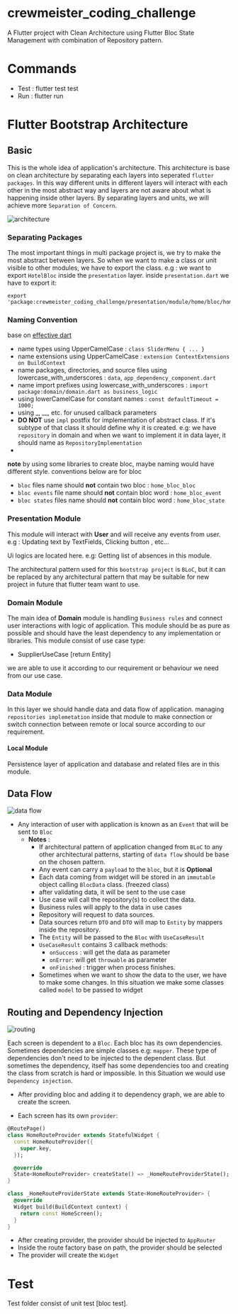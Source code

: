 # crewmeister_coding_challenge

A Flutter project with Clean Architecture using Flutter Bloc State Management with
combination of Repository pattern.

# Commands
- Test : flutter test test
- Run : flutter run

# Flutter Bootstrap Architecture

## Basic

This is the whole idea of application's architecture.
This architecture is base on clean architecture by separating each layers
into seperated `flutter packages`. In this way different units
in different layers will interact with each other in the most abstract way
and layers are not aware about what is happening inside other layers. By separating layers and units, we will achieve
more `Separation of Concern`.

![architecture](docs/imgs/architecture.png)

### Separating Packages

The most important things in multi package project is, we try to make the most abstract between layers.
So when we want to make a class or unit visible to other modules, we have to export the class. e.g : we want to
export `HotelBloc` inside the `presentation` layer.
inside `presentation.dart` we have to export it:

```
export 'package:crewmeister_coding_challenge/presentation/module/home/bloc/home_bloc.dart';

```

### Naming Convention

base on  [effective dart](https://dart.dev/guides/language/effective-dart/style)

- name types using UpperCamelCase :
  `class SliderMenu { ... }
  `
- name extensions using UpperCamelCase : `extension ContextExtensions on BuildContext`
- name packages, directories, and source files using
  lowercase_with_underscores : `data`, `app_dependency_component.dart`
- name import prefixes using lowercase_with_underscores : `import package:domain/domain.dart as business_logic`
- using lowerCamelCase for constant names : `const defaultTimeout = 1000;`
- using _, __, etc. for unused callback parameters
- **DO NOT** use `impl` postfix for implementation of abstract class. If it's subtype of that class it should define why
  it is created. e.g: we have `repository` in domain and when we want to implement it in data layer, it should name
  as `RepositoryImplementation`
-
**note** by using some libraries to create bloc, maybe naming would have different style. conventions below are for
bloc
- `bloc` files name should **not** contain two bloc : `home_bloc_bloc`
- `bloc events` file name should **not** contain bloc word : `home_bloc_event`
- `bloc states` files name should **not** contain bloc word : `home_bloc_state`

### Presentation Module

This module will interact with **User** and will receive any events from user. e.g : Updating text by TextFields,
Clicking button , etc...

Ui logics are located here. e.g: Getting list of absences in this module.

The architectural pattern used for this `bootstrap project` is `BLoC`, but
it can be replaced by any architectural pattern that may be suitable for new project in future that flutter team want to
use.


### Domain Module

The main idea of **Domain** module is handling `Business rules` and connect user interactions with logic of
application.
This module should be as pure as possible and should have the least dependency to any implementation or libraries.
This module consist of use case type:
- SupplierUseCase [return Entity]

we are able to use it according to our requirement or behaviour we need from our use case.

### Data Module

In this layer we should handle data and data flow of application. managing `repositories implemetation` inside that module to make connection or switch connection between remote or
local source according to our requirement.


#### Local Module

Persistence layer of application and database and related files are in this module.


## Data Flow

![data flow](docs/imgs/data_flow.png)

- Any interaction of user with application is known as an `Event` that will be sent to `Bloc`
    - **Notes** :
        - If architectural pattern of application changed from `BLoC` to any other architectural patterns, starting
          of `data flow` should be base on the chosen pattern.
        - Any event can carry a `payload` to the `bloc`, but it is **Optional**
        - Each data coming from widget will be stored in an `immutable` object calling `BlocData` class. (freezed class)
        - after validating data, it will be sent to the use case
        - Use case will call the repository(s) to collect the data.
        - Business rules will apply to the data in use cases
        - Repository will request to data sources.
        - Data sources return `DTO` and `DTO` will map to `Entity` by mappers inside the repository.
        - The `Entity` will be passed to the `Bloc` with `UseCaseResult`
        - `UseCaseResult` contains 3 callback methods:
            - `onSuccess` : will get the data as parameter
            - `onError`: will get `throwable` as parameter
            - `onFinished` : trigger when process finishes.
        - Sometimes when we want to show the data to the user, we have to make some changes. In this situation we make
          some classes called `model` to be passed to widget

## Routing and Dependency Injection

![routing](docs/imgs/routing.png)

Each screen is dependent to a `Bloc`. Each bloc has its own dependencies. Sometimes dependencies are simple classes
e.g: `mapper`. These type of dependencies don't need to be injected to the dependent class.
But sometimes the dependency, itself has some dependencies too and creating the class from scratch is hard or
impossible.
In this Situation we would use `Dependency injection`.


- After providing bloc and adding it to dependency graph, we are able to create the screen.

- Each screen has its own `provider`:

```dart
@RoutePage()
class HomeRouteProvider extends StatefulWidget {
  const HomeRouteProvider({
    super.key,
  });

  @override
  State<HomeRouteProvider> createState() => _HomeRouteProviderState();
}

class _HomeRouteProviderState extends State<HomeRouteProvider> {
  @override
  Widget build(BuildContext context) {
    return const HomeScreen();
  }
}
```

- After creating provider, the provider should be injected to `AppRouter`
- Inside the route factory base on path, the provider should be selected
- The provider will create the `Widget`


# Test

Test folder consist of  unit test [bloc test].


